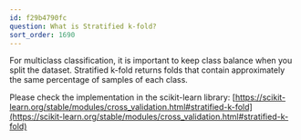 ```yaml
---
id: f29b4790fc
question: What is Stratified k-fold?
sort_order: 1690
---
```


For multiclass classification, it is important to keep class balance when you split the dataset. Stratified k-fold returns folds that contain approximately the same percentage of samples of each class.

Please check the implementation in the scikit-learn library: [https://scikit-learn.org/stable/modules/cross_validation.html#stratified-k-fold](https://scikit-learn.org/stable/modules/cross_validation.html#stratified-k-fold)